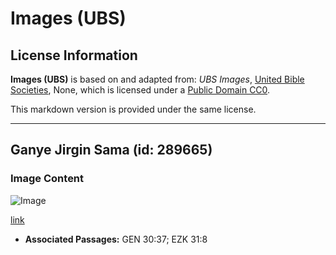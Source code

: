 # Images (UBS)

## License Information

**Images (UBS)** is based on and adapted from: _UBS Images_, [United Bible Societies](https://unitedbiblesocieties.org/), None, which is licensed under a [Public Domain CC0](https://creativecommons.org/public-domain/cc0/).

This markdown version is provided under the same license.



--------------------------------

## Ganye Jirgin Sama (id: 289665)

### Image Content

![Image](https://cdn.aquifer.bible/aquifer-content/resources/Media/WEB-0723_plane_leaf.jpg)

[link](https://cdn.aquifer.bible/aquifer-content/resources/Media/WEB-0723_plane_leaf.jpg)

* **Associated Passages:** GEN 30:37; EZK 31:8


